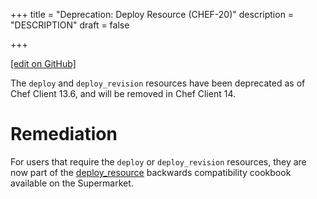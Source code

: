 +++
title = "Deprecation: Deploy Resource (CHEF-20)"
description = "DESCRIPTION"
draft = false




  
    
    
    
    
+++    

[\[edit on
GitHub\]](https://github.com/chef/chef-web-docs/blob/master/chef_master/source/deprecations_deploy_resource.rst)

<meta name="robots" content="noindex">

The `deploy` and `deploy_revision` resources have been deprecated as of
Chef Client 13.6, and will be removed in Chef Client 14.

Remediation
===========

For users that require the `deploy` or `deploy_revision` resources, they
are now part of the
[deploy_resource](https://supermarket.chef.io/cookbooks/deploy_resource)
backwards compatibility cookbook available on the Supermarket.
